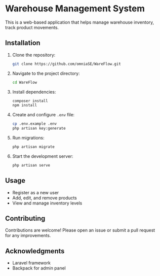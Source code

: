 # Warehouse Management System 
This is a web-based application that helps manage warehouse inventory, track product movements.
## Installation

1. Clone the repository:
   ```bash
   git clone https://github.com/omniaSE/WareFlow.git
   ```

2. Navigate to the project directory:
   ```bash
   cd WareFlow
   ```

3. Install dependencies:
   ```bash
   composer install
   npm install
   ```

4. Create and configure `.env` file:
   ```bash
   cp .env.example .env
   php artisan key:generate
   ```

5. Run migrations:
   ```bash
   php artisan migrate
   ```

6. Start the development server:
   ```bash
   php artisan serve
   ```
## Usage
- Register as a new user
- Add, edit, and remove products
- View and manage inventory levels
 ## Contributing
Contributions are welcome! Please open an issue or submit a pull request for any improvements.
## Acknowledgments
- Laravel framework
- Backpack for admin panel
 
